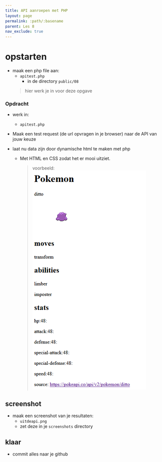 ```yaml
---
title: API aanroepen met PHP
layout: page 
permalink: :path/:basename 
parent: Les 8
nav_exclude: true
---
```





# opstarten

- maak een php file aan:
    - `apitest.php`
        - in de directory `public/08`
    > hier werk je in voor deze opgave


### Opdracht

- werk in:
    - `apitest.php`

- Maak een test request (de url opvragen in je browser) naar de API van jouw keuze
- laat nu data zijn door dynamische html te maken met php
    - Met HTML en CSS zodat het er mooi uitziet.
        > voorbeeld:  
        > ![](img/ditto.PNG)
    
## screenshot
- maak een screenshot van je resultaten:
    - `uitdeapi.png`
    - zet deze in je `screenshots` directory

## klaar
- commit alles naar je github